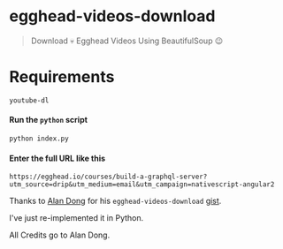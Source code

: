 # egghead-videos-download

> Download :skull: Egghead Videos Using BeautifulSoup :wink:

# Requirements

```
youtube-dl
```

#### Run the `python` script

```
python index.py
```

#### Enter the full URL like this

```
https://egghead.io/courses/build-a-graphql-server?utm_source=drip&utm_medium=email&utm_campaign=nativescript-angular2
```

Thanks to [Alan Dong](https://github.com/ldong) for his `egghead-videos-download` [gist](https://gist.github.com/ldong/b289d56090f98d02423c). 

I've just re-implemented it in Python.

All Credits go to Alan Dong.